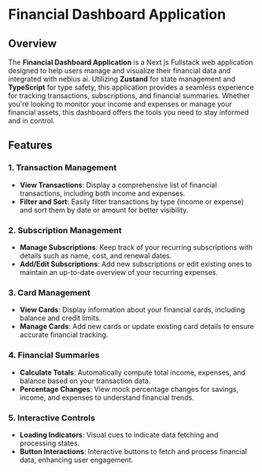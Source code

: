 # Financial Dashboard Application

## Overview

The **Financial Dashboard Application** is a Next js Fullstack web application designed to help users manage and visualize their financial data and integrated with nebius ai. Utilizing **Zustand** for state management and **TypeScript** for type safety, this application provides a seamless experience for tracking transactions, subscriptions, and financial summaries. Whether you're looking to monitor your income and expenses or manage your financial assets, this dashboard offers the tools you need to stay informed and in control.

## Features

### 1. **Transaction Management**
- **View Transactions**: Display a comprehensive list of financial transactions, including both income and expenses.
- **Filter and Sort**: Easily filter transactions by type (income or expense) and sort them by date or amount for better visibility.

### 2. **Subscription Management**
- **Manage Subscriptions**: Keep track of your recurring subscriptions with details such as name, cost, and renewal dates.
- **Add/Edit Subscriptions**: Add new subscriptions or edit existing ones to maintain an up-to-date overview of your recurring expenses.

### 3. **Card Management**
- **View Cards**: Display information about your financial cards, including balance and credit limits.
- **Manage Cards**: Add new cards or update existing card details to ensure accurate financial tracking.

### 4. **Financial Summaries**
- **Calculate Totals**: Automatically compute total income, expenses, and balance based on your transaction data.
- **Percentage Changes**: View mock percentage changes for savings, income, and expenses to understand financial trends.

### 5. **Interactive Controls**
- **Loading Indicators**: Visual cues to indicate data fetching and processing states.
- **Button Interactions**: Interactive buttons to fetch and process financial data, enhancing user engagement.
